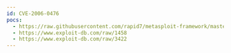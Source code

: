 ```yaml
---
id: CVE-2006-0476
pocs:
  - https://raw.githubusercontent.com/rapid7/metasploit-framework/master/modules/exploits/windows/browser/winamp_playlist_unc.rb
  - https://www.exploit-db.com/raw/1458
  - https://www.exploit-db.com/raw/3422
---
```

